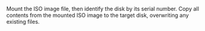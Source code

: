 Mount the ISO image file, then identify the disk by its serial number. Copy 
all contents from the mounted ISO image to the target disk, overwriting 
any existing files.